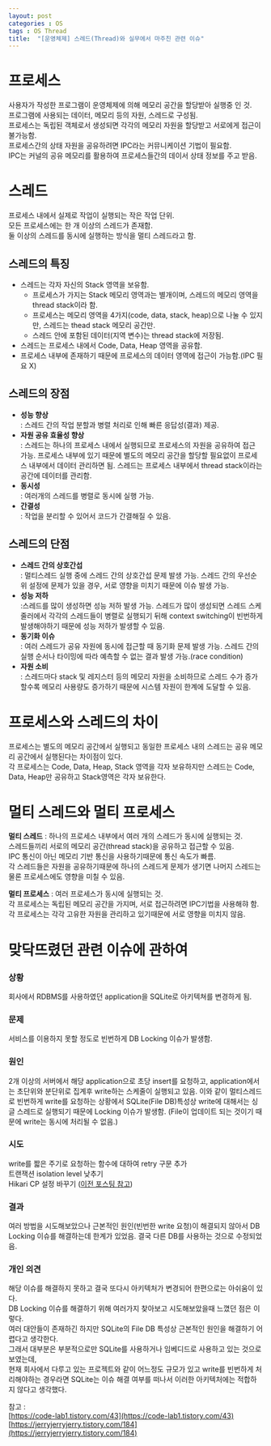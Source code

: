 ```yaml
---
layout: post
categories : OS
tags : OS Thread
title:  "[운영체제] 스레드(Thread)와 실무에서 마주친 관련 이슈"
---
```


# 프로세스
사용자가 작성한 프로그램이 운영체제에 의해 메모리 공간을 할당받아 실행중 인 것.  
프로그램에 사용되는 데이터, 메모리 등의 자원, 스레드로 구성됨.  
프로세스는 독립된 객체로서 생성되면 각각의 메모리 자원을 할당받고 서로에게 접근이 불가능함.  
프로세스간의 상태 자원을 공유하려면 IPC라는 커뮤니케이션 기법이 필요함.  
IPC는 커널의 공유 메모리를 활용하여 프로세스들간의 데이서 상태 정보를 주고 받음.

# 스레드
프로세스 내에서 실제로 작업이 실행되는 작은 작업 단위.  
모든 프로세스에는 한 개 이상의 스레드가 존재함.  
둘 이상의 스레드를 동시에 실행하는 방식을 멀티 스레드라고 함.

## 스레드의 특징
- 스레드는 각자 자신의 Stack 영역을 보유함.  
    - 프로세스가 가지는 Stack 메모리 영역과는 별개이며, 스레드의 메모리 영역을 thread stack이라 함.  
    - 프로세스는 메모리 영역을 4가지(code, data, stack, heap)으로 나눌 수 있지만, 스레드는 thead stack 메모리 공간만.
    - 스레드 안에 포함된 데이터(지역 변수)는 thread stack에 저장됨. 
- 스레드는 프로세스 내에서 Code, Data, Heap 영역을 공유함.  
- 프로세스 내부에 존재하기 때문에 프로세스의 데이터 영역에 접근이 가능함.(IPC 필요 X)  

## 스레드의 장점
- **성능 향상**  
: 스레드 간의 작업 분할과 병렬 처리로 인해 빠른 응답성(결과) 제공.  
- **자원 공유 효율성 향상**  
: 스레드는 하나의 프로세스 내에서 실행되므로 프로세스의 자원을 공유하여 접근 가능. 프로세스 내부에 있기 때문에 별도의 메모리 공간을 할당할 필요없이 프로세스 내부에서 데이터 관리하면 됨. 스레드는 프로세스 내부에서 thread stack이라는 공간에 데이터를 관리함. 
- **동시성**  
: 여러개의 스레드를 병렬로 동시에 실행 가능.
- **간결성**  
: 작업을 분리할 수 있어서 코드가 간결해질 수 있음. 

## 스레드의 단점 
- **스레드 간의 상호간섭**  
: 멀티스레드 실행 중에 스레드 간의 상호간섭 문제 발생 가능. 스레드 간의 우선순위 설정에 문제가 있을 경우, 서로 영향을 미치기 때문에 이슈 발생 가능. 
- **성능 저하**  
:스레드를 많이 생성하면 성능 저하 발생 가능. 스레드가 많이 생성되면 스레드 스케줄러에서 각각의 스레드들이 병렬로 실행되기 뒤해 context switching이 빈번하게 발생해야하기 때문에 성능 저하가 발생할 수 있음.
- **동기화 이슈**  
: 여러 스레드가 공유 자원에 동시에 접근할 때 동기화 문제 발생 가능. 스레드 간의 실행 순서나 타이밍에 따라 예측할 수 없는 결과 발생 가능.(race condition)
- **자원 소비**  
: 스레드마다 stack 및 레지스터 등의 메모리 자원을 소비하므로 스레드 수가 증가할수록 메모리 사용량도 증가하기 때문에 시스템 자원이 한계에 도달할 수 있음.

# 프로세스와 스레드의 차이
프로세스는 별도의 메모리 공간에서 실행되고 동일한 프로세스 내의 스레드는 공유 메모리 공간에서 실행된다는 차이점이 있다.  
각 프로세스는 Code, Data, Heap, Stack 영역을 각자 보유하지만 스레드는 Code, Data, Heap만 공유하고 Stack영역은 각자 보유한다.  

# 멀티 스레드와 멀티 프로세스 
**멀티 스레드** : 하나의 프로세스 내부에서 여러 개의 스레드가 동시에 실행되는 것.  
스레드들끼리 서로의 메모리 공간(thread stack)을 공유하고 접근할 수 있음.  
IPC 통신이 아닌 메모리 기반 통신을 사용하기때문에 통신 속도가 빠름.  
각 스레드들은 자원을 공유하기때문에 하나의 스레드게 문제가 생기면 나머지 스레드는 물론 프로세스에도 영향을 미칠 수 있음.

**멀티 프로세스** : 여러 프로세스가 동시에 실행되는 것.  
각 프로세스는 독립된 메모리 공간을 가지며, 서로 접근하려면 IPC기법을 사용해햐 함.  
각 프로세스는 각각 고유한 자원을 관리하고 있기때문에 서로 영향을 미치지 않음.  


# 맞닥뜨렸던 관련 이슈에 관하여
### 상황  
회사에서 RDBMS를 사용하였던 application을 SQLite로 아키텍쳐를 변경하게 됨.  
### 문제 
서비스를 이용하지 못할 정도로 빈번하게 DB Locking 이슈가 발생함.  

### 원인 
2개 이상의 서버에서 해당 application으로 초당 insert를 요청하고, application에서는 초단위와 분단위로 집계후 write하는 스케줄이 실행되고 있음. 이와 같이 멀티스레드로 빈번하게 write를 요청하는 상황에서 SQLite(File DB)특성상 write에 대해서는 싱글 스레드로 실행되기 때문에 Locking 이슈가 발생함. (File이 업데이트 되는 것이기 때문에 write는 동시에 처리될 수 없음.)

### 시도
write를 짧은 주기로 요청하는 함수에 대하여 retry 구문 추가   
트랜잭션 isolation level 낮추기  
Hikari CP 설정 바꾸기 ([이전 포스팅 참고](https://cookieunnie.github.io/spring/2023/09/24/how-to-set-sqlite-to-spring-boot/#3-%EC%8B%9C%EB%8F%84%ED%95%B4%EB%B3%B4%EC%95%98%EB%8D%98-%EA%B2%83%EB%93%A4-%EC%A4%91-%EC%9D%BC%EB%B6%80))

### 결과 
여러 방법을 시도해보았으나 근본적인 원인(빈번한 write 요청)이 해결되지 않아서 DB Locking 이슈를 해결하는데 한계가 있었음. 
결국 다른 DB를 사용하는 것으로 수정되었음.   

### 개인 의견 
해당 이슈를 해결하지 못하고 결국 또다시 아키텍처가 변경되어 한편으로는 아쉬움이 있다.  
DB Locking 이슈를 해결하기 위해 여러가지 찾아보고 시도해보았을때 느꼈던 점은 이렇다.  
여러 대안들이 존재하긴 하지만 SQLite의 File DB 특성상 근본적인 원인을 해결하기 어렵다고 생각한다.  
그래서 대부분은 부분적으로만 SQLite를 사용하거나 임베디드로 사용하고 있는 것으로 보였는데,  
현재 회사에서 다루고 있는 프로젝트와 같이 어느정도 규모가 있고 write를 빈번하게 처리해야하는 경우라면 SQLite는 이슈 해결 여부를 떠나서 이러한 아키텍처에는 적합하지 않다고 생각했다. 


참고 :  
[https://code-lab1.tistory.com/43](https://code-lab1.tistory.com/43)  
[https://jerryjerryjerry.tistory.com/184](https://jerryjerryjerry.tistory.com/184)

